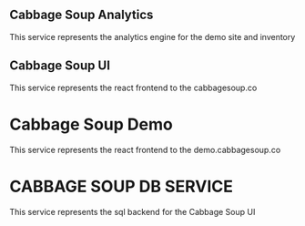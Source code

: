## Cabbage Soup Analytics
This service represents the analytics engine for the demo site and inventory

## Cabbage Soup UI
This service represents the react frontend to the cabbagesoup.co

# Cabbage Soup Demo
This service represents the react frontend to the demo.cabbagesoup.co

# CABBAGE SOUP DB SERVICE
This service represents the sql backend for the Cabbage Soup UI